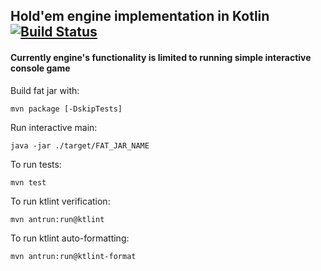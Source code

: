 ##  Hold'em engine implementation in Kotlin  [![Build Status](https://travis-ci.com/bonkersbeavers/poker-engine.svg?branch=master)](https://travis-ci.com/bonkersbeavers/poker-engine)

#### Currently engine's functionality is limited to running simple interactive console game

Build fat jar with:
```
mvn package [-DskipTests]
```

Run interactive main:
```
java -jar ./target/FAT_JAR_NAME
```

To run tests:
```
mvn test
```

To run ktlint verification:
```
mvn antrun:run@ktlint
```

To run ktlint auto-formatting:
```
mvn antrun:run@ktlint-format
```
